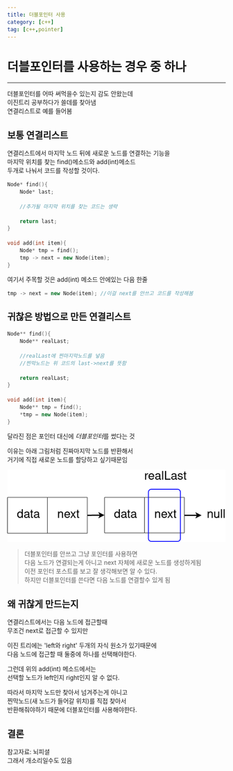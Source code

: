 ```yaml
---
title: 더블포인터 사용
category: [c++]
tag: [c++,pointer]
---
```

# 더블포인터를 사용하는 경우 중 하나

***
더블포인터를 어따 써먹을수 있는지 감도 안왔는데   
이진트리 공부하다가 쓸데를 찾아냄   
연결리스트로 예를 들어봄   
## 보통 연결리스트
연결리스트에서 마지막 노드 뒤에 새로운 노드를 연결하는 기능을   
마지막 위치를 찾는 find()메소드와 add(int)메소드   
두개로 나눠서 코드를 작성할 것이다.
```c++
Node* find(){
	Node* last;

	//추가될 마지막 위치를 찾는 코드는 생략

	return last;
}

void add(int item){
	Node* tmp = find();
	tmp -> next = new Node(item);
}
```
여기서 주목할 것은 add(int) 메소드 안에있는 다음 한줄
```c++
tmp -> next = new Node(item); //이걸 next를 안쓰고 코드를 작성해봄
```
## 귀찮은 방법으로 만든 연결리스트
```c++
Node** find(){
	Node** realLast;
	
	//realLast에 찐마지막노드를 넣음
	//찐막노드는 위 코드의 last->next를 뜻함
	
	return realLast;
}

void add(int item){
	Node** tmp = find();
	*tmp = new Node(item);
}
```
달라진 점은 포인터 대신에 *더블포인터*를 썼다는 것   
   
이유는 아래 그림처럼 진짜마지막 노드를 반환해서   
거기에 직접 새로운 노드를 할당하고 싶기때문임   
   
![realLast](/assets/double_pointer/realLast.png)   
    
> 더블포인터를 안쓰고 그냥 포인터를 사용하면   
다음 노드가 연결되는게 아니고 next 자체에 새로운 노드를 생성하게됨   
> 이전 포인터 포스트를 보고 잘 생각해보면 알 수 있다.   
> 하지만 더블포인터를 쓴다면 다음 노드를 연결할수 있게 됨   

## 왜 귀찮게 만드는지
연결리스트에서는 다음 노드에 접근할때   
무조건 next로 접근할 수 있지만   
   
이진 트리에는 'left와 right' 두개의 자식 원소가 있기때문에   
다음 노드에 접근할 때 둘중에 하나를 선택해야한다.   
   
그런데 위의 add(int) 메소드에서는   
선택할 노드가 left인지 right인지 알 수 없다.   
   
따라서 마지막 노드만 찾아서 넘겨주는게 아니고   
찐막노드(새 노드가 들어갈 위치)를 직접 찾아서   
반환해줘야하기 때문에 더블포인터를 사용해야한다.   

## 결론
참고자료: 뇌피셜   
그래서 개소리일수도 있음
